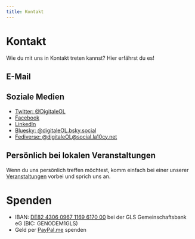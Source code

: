 ```yaml
---
title: Kontakt
---
```


# Kontakt

Wie du mit uns in Kontakt treten kannst? Hier erfährst du es!

## E-Mail

<obfuscate email="vorstand@digitale-oberlausitz.eu"></obfuscate>

## Soziale Medien

- [Twitter: @DigitaleOL](https://twitter.com/DigitaleOL)
- [Facebook](https://www.facebook.com/DigitaleOL)
- [LinkedIn](https://www.linkedin.com/company/digitale-oberlausitz-e-v)
- [Bluesky: @digitaleOL.bsky.social](https://bsky.app/profile/digitaleol.bsky.social)
- [Fediverse: @digitaleOL@social.la10cy.net](https://social.la10cy.net/@digitaleOL)

## Persönlich bei lokalen Veranstaltungen

Wenn du uns persönlich treffen möchtest, komm einfach bei einer unserer [Veranstaltungen](/events) vorbei und sprich uns an.

# Spenden

- IBAN: [DE82 4306 0967 1169 6170 00](urn:iban:DE82430609671169617000) bei der GLS Gemeinschaftsbank eG (BIC: GENODEM1GLS)
- Geld per [PayPal.me](https://paypal.me/doev) spenden
